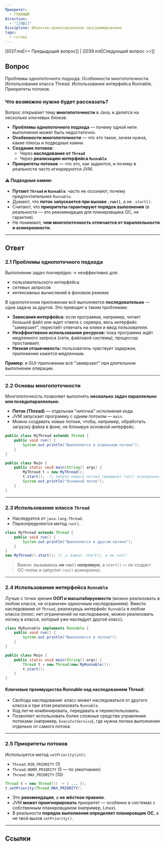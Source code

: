 ```yaml
---
Приоритет:
  - ГЛАВНЫЙ
Direction:
  - "[[ПШ]]"
Discipline: Объектно-ориентированное программирование
tags:
  - готово
---
```

[[037.md|<< Предыдущий вопрос]] | [[039.md|Следующий вопрос >>]]
## Вопрос
Проблемы однопоточного подхода. Особенности многопоточности. Использование класса Thread. Использование интерфейса Runnable. Приоритеты потоков.

### Что возможно нужно будет рассказать?
Вопрос открывает тему **многопоточности** в Java, и делится на несколько ключевых блоков:
- **Проблемы однопоточного подхода** — почему одной нити выполнения может быть недостаточно.
- **Особенности многопоточности** — что это такое, зачем нужна, какие плюсы и подводные камни.
- **Создание потоков**:
    - Через **наследование от `Thread`**
    - Через **реализацию интерфейса `Runnable`**
- **Приоритеты потоков** — что это, как задаются, и почему в реальности часто игнорируются JVM.
#### ⚠️ Подводные камни:
- **Путают `Thread` и `Runnable`**: часто не осознают, почему предпочтительнее `Runnable`.
- Думают, что **поток запускается при вызове `.run()`**, а не `.start()`.
- Считают, что **приоритеты гарантируют порядок выполнения** (в реальности — это рекомендация для планировщика ОС, не гарантия).
- Не понимают, **чем многопоточность отличается от параллельности и асинхронности**.

---
## Ответ
### **2.1 Проблемы однопоточного подхода**
Выполнение задач поочерёдно → неэффективно для:
- пользовательского интерфейса
- сетевых запросов
- интенсивных вычислений в фоновом режиме

В однопоточном приложении всё выполняется **последовательно** — одна задача за другой. Это приводит к таким проблемам:
- **Зависания интерфейса:** если программа, например, читает большой файл или ждет ответа с сервера, весь интерфейс "замерзает", перестаёт отвечать на клики и ввод пользователя.
- **Неэффективное использование ресурсов:** пока программа ждёт медленного запроса (сети, файловой системы), процессор простаивает.
- **Низкая отзывчивость:** пользователь чувствует задержки, приложение кажется медленным.

**Пример**: в GUI-приложении всё "замерзает" при длительном выполнении операции.

---
### **2.2 Основы многопоточности**
Многопоточность позволяет выполнять **несколько задач параллельно или псевдопараллельно**.
- **Поток (Thread)** — отдельная "ниточка" исполнения кода.
- JVM запускает программу с одним потоком — `main`.
- Можно создавать новые потоки, чтобы, например, обработать загрузку файла в фоне, не блокируя основной интерфейс.

```java
public class MyThread extends Thread {
    public void run() {
        System.out.println("Выполняется в отдельном потоке");
    }
}

public class Main {
    public static void main(String[] args) {
        MyThread t = new MyThread();
        t.start();  // Запуск нового потока (вызывает run() асинхронно)
        System.out.println("Основной поток");
    }
}
```

---
### **2.3 Использование класса `Thread`**
- Наследуется от `java.lang.Thread`.
- Переопределяется метод `run()`.

```java
class MyThread extends Thread {
    public void run() {
        System.out.println("Выполняется в другом потоке");
    }
}
new MyThread().start(); // ⚠️ важно: start(), а не run()
```

> Важно: вызываешь **не `run()` напрямую**, а `start()` — он создаст ОС-поток и запустит `run()` асинхронно.

---
### **2.4 Использование интерфейса `Runnable`**
Лучше с точки зрения **ООП и масштабируемости** (можно реализовать в любом классе, не ограничен одиночным наследованием). Вместо наследования от `Thread`, реализуешь интерфейс `Runnable` в любом классе (плюс: нет ограничений на наследование, можно реализовать логику в классе, который уже наследует другой класс).

```java
class MyRunnable implements Runnable {
    public void run() {
        System.out.println("Выполняется в потоке");
    }
}

public class Main {
    public static void main(String[] args) {
        Thread t = new Thread(new MyRunnable());
        t.start();
    }
}
```
#### Ключевые преимущества Runnable над наследованием Thread:
- Свобода наследования: класс может наследоваться от другого класса и при этом реализовать `Runnable`.
- Код легче комбинировать, передавать и переиспользовать.
- Позволяет использовать более сложные средства управления потоками (например, `ExecutorService`), где нужна логика выполнения отдельно от самого потока.

---
### **2.5 Приоритеты потоков**
Используется метод `setPriority(int)`:
- `Thread.MIN_PRIORITY` (1)
- `Thread.NORM_PRIORITY` (5 — по умолчанию)
- `Thread.MAX_PRIORITY` (10)

```java
Thread t = new Thread(() -> { ... });
t.setPriority(Thread.MAX_PRIORITY);
```

- Это **рекомендация**, а **не жёсткое правило**.
- JVM **может проигнорировать** приоритет — особенно в системах с собственным планировщиком (например, Linux).
- В реальности **порядок выполнения определяет планировщик ОС**, а не твой вызов `setPriority()`.

---
## Ссылки
